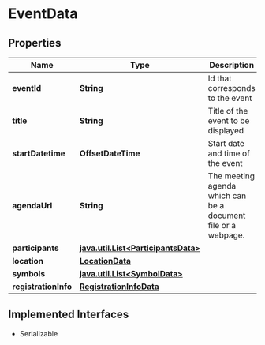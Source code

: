 

# EventData


## Properties

Name | Type | Description | Notes
------------ | ------------- | ------------- | -------------
**eventId** | **String** | Id that corresponds to the event | 
**title** | **String** | Title of the event to be displayed | 
**startDatetime** | **OffsetDateTime** | Start date and time of the event | 
**agendaUrl** | **String** | The meeting agenda which can be a document file or a webpage. |  [optional]
**participants** | [**java.util.List&lt;ParticipantsData&gt;**](ParticipantsData.md) |  |  [optional]
**location** | [**LocationData**](LocationData.md) |  |  [optional]
**symbols** | [**java.util.List&lt;SymbolData&gt;**](SymbolData.md) |  | 
**registrationInfo** | [**RegistrationInfoData**](RegistrationInfoData.md) |  |  [optional]


## Implemented Interfaces

* Serializable


